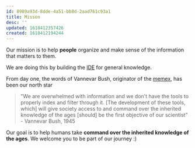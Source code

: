 ```yaml
---
id: 8989a93d-8dde-4a51-bb8d-2aad761c93a1
title: Misson
desc: ''
updated: 1618412357426
created: 1618412194244
---
```


Our mission is to help **people** organize and make sense of the information that matters to them. 

We are doing this by building the [IDE](https://en.wikipedia.org/wiki/Integrated_development_environment) for general knowledge. 

From day one, the words of Vannevar Bush, originator of the [memex](https://en.wikipedia.org/wiki/Memex), has been our north star

> "We are overwhelmed with information and we don't have the tools to properly index and filter through it. [The development of these tools, which] will give society access to and command over the inherited knowledge of the ages [should] be the first objective of our scientist" - Vannevar Bush, 1945

Our goal is to help humans take **command over the inherited knowledge of the ages**. We welcome you to be part of our journey :)